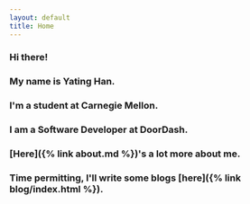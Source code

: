 ```yaml
---
layout: default
title: Home
---
```


### Hi there! 

### My name is Yating Han.

### I'm a student at Carnegie Mellon.

### I am a Software Developer at DoorDash.

### [Here]({% link about.md %})'s a lot more about me.

### Time permitting, I'll write some blogs [here]({% link blog/index.html %}).
 